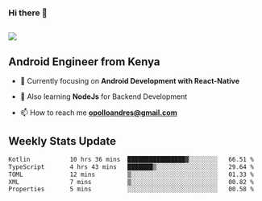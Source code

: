 ### Hi there 👋
<h2 align="left"><img src="https://readme-typing-svg.herokuapp.com?color=000000&lines=I'm+Andrew+Opollo😊;Welcome+to+my+Github😜"> </h2>

## Android Engineer from Kenya


- 🌱 Currently focusing on **Android Development with React-Native**

- 🔭 Also learning **NodeJs** for Backend Development

- 📫 How to reach me **opolloandres@gmail.com**


## Weekly Stats Update
<!--START_SECTION:waka-->

```txt
Kotlin           10 hrs 36 mins  ████████████████▓░░░░░░░░   66.51 %
TypeScript       4 hrs 43 mins   ███████▒░░░░░░░░░░░░░░░░░   29.64 %
TOML             12 mins         ▒░░░░░░░░░░░░░░░░░░░░░░░░   01.33 %
XML              7 mins          ▒░░░░░░░░░░░░░░░░░░░░░░░░   00.82 %
Properties       5 mins          ░░░░░░░░░░░░░░░░░░░░░░░░░   00.58 %
```

<!--END_SECTION:waka-->



